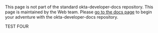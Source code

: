 This page is not part of the standard okta-developer-docs repository. This page is maintained by the Web team.  Please [go to the docs page](/docs) to begin your adventure with the okta-developer-docs repository.

TEST FOUR